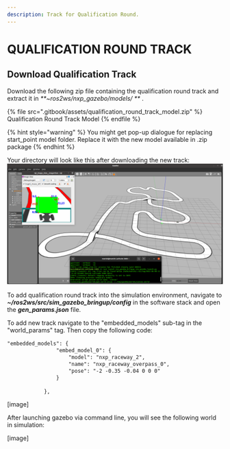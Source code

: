 ```yaml
---
description: Track for Qualification Round.
---
```


# QUALIFICATION ROUND TRACK

## Download Qualification Track

Download the following zip file containing the qualification round track and extract it in _**\~ros2ws/nxp_gazebo/models/ **_ .

{% file src=".gitbook/assets/qualification_round_track_model.zip" %}
Qualification Round Track Model
{% endfile %}

{% hint style="warning" %}
You might get pop-up dialogue for replacing start_point model folder. Replace it with the new model available in .zip package
{% endhint %}

Your directory will look like this after downloading the new track: 
![](<.gitbook/assets/qulaification round track.png>)

To add qualification round track into the simulation environment, navigate to _**\~/ros2ws/src/sim\_gazebo\_bringup/config**_ in the software stack and open the _**gen\_params.json**_ file.

To add new track navigate to the "embedded\_models" sub-tag in the "world\_params" tag. Then copy the following code:

```
"embedded_models": {
				"embed_model_0": {
					"model": "nxp_raceway_2",
					"name": "nxp_raceway_overpass_0",
					"pose": "-2 -0.35 -0.04 0 0 0"
				}
		
			},
```
[image]

 After launching gazebo via command line, you will see the following world in simulation:
 
 [image]
